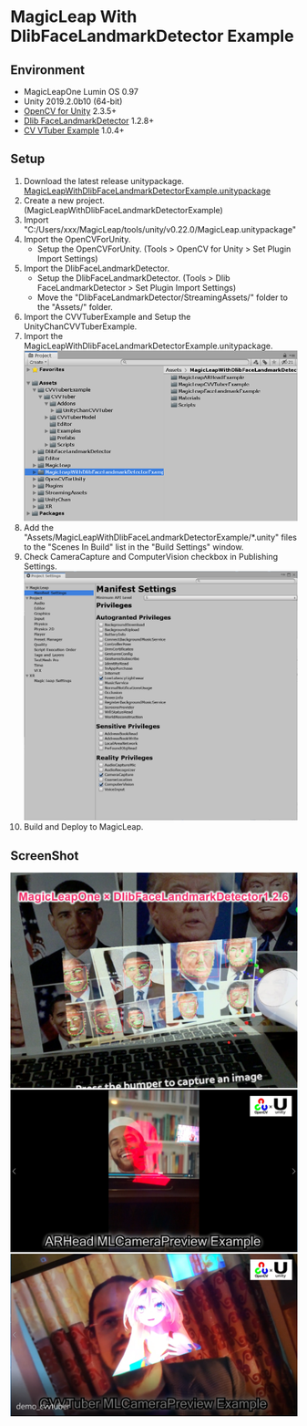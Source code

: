# MagicLeap With DlibFaceLandmarkDetector Example


## Environment
* MagicLeapOne Lumin OS 0.97
* Unity 2019.2.0b10 (64-bit)  
* [OpenCV for Unity](https://assetstore.unity.com/packages/tools/integration/opencv-for-unity-21088?aid=1011l4ehR) 2.3.5+ 
* [Dlib FaceLandmarkDetector](https://assetstore.unity.com/packages/tools/integration/dlib-facelandmark-detector-64314?aid=1011l4ehR) 1.2.8+ 
* [CV VTuber Example](https://assetstore.unity.com/packages/templates/tutorials/cv-vtuber-example-118186?aid=1011l4ehR) 1.0.4+ 


## Setup
1. Download the latest release unitypackage. [MagicLeapWithDlibFaceLandmarkDetectorExample.unitypackage](https://github.com/EnoxSoftware/MagicLeapWithDlibFaceLandmarkDetectorExample/releases)
1. Create a new project. (MagicLeapWithDlibFaceLandmarkDetectorExample)
1. Import "C:/Users/xxx/MagicLeap/tools/unity/v0.22.0/MagicLeap.unitypackage"
1. Import the OpenCVForUnity.
    * Setup the OpenCVForUnity. (Tools > OpenCV for Unity > Set Plugin Import Settings)
1. Import the DlibFaceLandmarkDetector.
    * Setup the DlibFaceLandmarkDetector. (Tools > Dlib FaceLandmarkDetector > Set Plugin Import Settings)
    * Move the "DlibFaceLandmarkDetector/StreamingAssets/" folder to the "Assets/" folder.
1. Import the CVVTuberExample and Setup the UnityChanCVVTuberExample.
1. Import the MagicLeapWithDlibFaceLandmarkDetectorExample.unitypackage.
   ![setup.PNG](setup.PNG)
1. Add the "Assets/MagicLeapWithDlibFaceLandmarkDetectorExample/*.unity" files to the "Scenes In Build" list in the "Build Settings" window.
1. Check CameraCapture and ComputerVision checkbox in Publishing Settings.
   ![manifest_settings.PNG](manifest_settings.PNG)
1. Build and Deploy to MagicLeap.


## ScreenShot
![magicleap_dlib.jpg](magicleap_dlib.jpg) 
![arhead.PNG](arhead.PNG) 
![cvvtuber.PNG](cvvtuber.PNG) 
